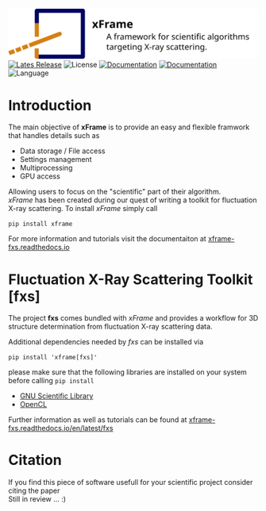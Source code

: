 ![](https://raw.githubusercontent.com/European-XFEL/xframe/main/docs/images/xFrame_logo_title.svg "xFrame logo")
[![Lates Release](https://img.shields.io/github/v/release/European-XFEL/xframe)](https://github.com/European-XFEL/xframe/releases)
![License](https://img.shields.io/github/license/European-XFEL/xframe)
[![Documentation](https://img.shields.io/readthedocs/extra-foam)](https://xframe-fxs.readthedocs.io/en/latest/)
[![Documentation](https://img.shields.io/badge/documentation-online-blue)](https://xframe-fxs.readthedocs.io/en/latest/)
![Language](https://img.shields.io/badge/language-python-blue)
# Introduction
The main objective of __xFrame__ is to provide an easy and flexible framwork that handles details such as
- Data storage / File access
- Settings management
- Multiprocessing
- GPU access

Allowing users to focus on the "scientific" part of their algorithm.  
*xFrame* has been created during our quest of writing a toolkit for fluctuation X-ray scattering.
To install *xFrame* simply call
```
pip install xframe
```
For more information and tutorials visit the documentaiton at [xframe-fxs.readthedocs.io](https://xframe-fxs.readthedocs.io)

# Fluctuation X-Ray Scattering Toolkit [fxs]
The project __fxs__ comes bundled with *xFrame* and provides a workflow for 3D structure determination from fluctuation X-ray scattering data.

Additional dependencies needed by *fxs* can be installed via
```
pip install 'xframe[fxs]'
```
please make sure that the following libraries are installed on your system before calling `pip install` 
- [GNU Scientific Library](https://www.gnu.org/software/gsl/)
- [OpenCL](https://www.khronos.org/opencl/)

Further information as well as tutorials can be found at [xframe-fxs.readthedocs.io/en/latest/fxs](https://xframe-fxs.readthedocs.io/en/latest/fxs)

# Citation
If you find this piece of software usefull for your scientific project consider citing the paper  
Still in review ... :)
